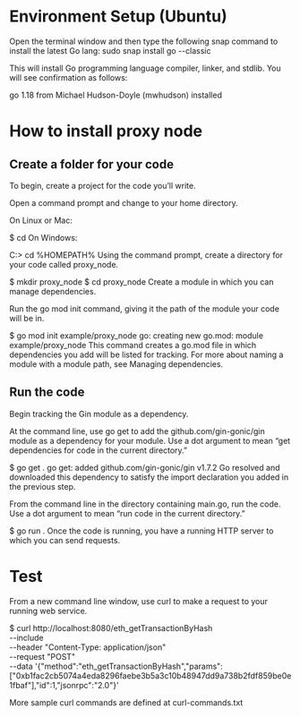 # Environment Setup (Ubuntu)

Open the terminal window and then type the following snap command to install the latest Go lang:
sudo snap install go --classic

This will install Go programming language compiler, linker, and stdlib. You will see confirmation as follows:

go 1.18 from Michael Hudson-Doyle (mwhudson) installed

# How to install proxy node

## Create a folder for your code
To begin, create a project for the code you’ll write.

Open a command prompt and change to your home directory.

On Linux or Mac:

$ cd
On Windows:

C:\> cd %HOMEPATH%
Using the command prompt, create a directory for your code called proxy_node.

$ mkdir proxy_node
$ cd proxy_node
Create a module in which you can manage dependencies.

Run the go mod init command, giving it the path of the module your code will be in.

$ go mod init example/proxy_node
go: creating new go.mod: module example/proxy_node
This command creates a go.mod file in which dependencies you add will be listed for tracking. For more about naming a module with a module path, see Managing dependencies.

## Run the code
Begin tracking the Gin module as a dependency.

At the command line, use go get to add the github.com/gin-gonic/gin module as a dependency for your module. Use a dot argument to mean “get dependencies for code in the current directory.”

$ go get .
go get: added github.com/gin-gonic/gin v1.7.2
Go resolved and downloaded this dependency to satisfy the import declaration you added in the previous step.

From the command line in the directory containing main.go, run the code. Use a dot argument to mean “run code in the current directory.”

$ go run .
Once the code is running, you have a running HTTP server to which you can send requests.

# Test

From a new command line window, use curl to make a request to your running web service.

$ curl http://localhost:8080/eth_getTransactionByHash \
    --include \
    --header "Content-Type: application/json" \
    --request "POST" \
    --data '{"method":"eth_getTransactionByHash","params":["0xb1fac2cb5074a4eda8296faebe3b5a3c10b48947dd9a738b2fdf859be0e1fbaf"],"id":1,"jsonrpc":"2.0"}'

More sample curl commands are defined at curl-commands.txt